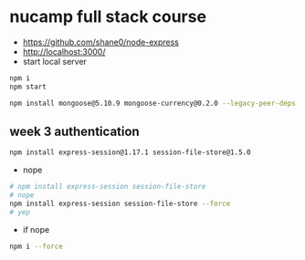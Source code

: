 # nucamp full stack course

- <https://github.com/shane0/node-express>
- <http://localhost:3000/>
- start local server

```sh
npm i
npm start 
```

```sh
npm install mongoose@5.10.9 mongoose-currency@0.2.0 --legacy-peer-deps
```

## week 3 authentication

```sh
npm install express-session@1.17.1 session-file-store@1.5.0
```

- nope

```sh
# npm install express-session session-file-store
# nope
npm install express-session session-file-store --force
# yep
```

- if nope

```sh
npm i --force
```
